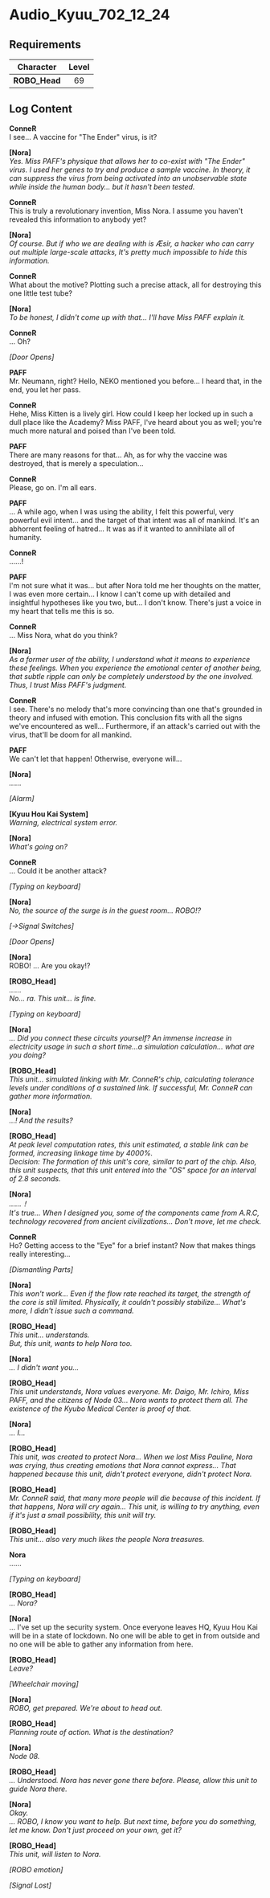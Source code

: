 # Audio_Kyuu_702_12_24
## Requirements
|  Character  |Level|
|-------------|:---:|
|**ROBO_Head**| 69  |

## Log Content
**ConneR**<br>
I see... A vaccine for "The Ender" virus, is it?

**[Nora]**<br>
*Yes. Miss PAFF's physique that allows her to co\-exist with "The Ender" virus. I used her genes to try and produce a sample vaccine. In theory, it can suppress the virus from being activated into an unobservable state while inside the human body... but it hasn't been tested.*

**ConneR**<br>
This is truly a revolutionary invention, Miss Nora. I assume you haven't revealed this information to anybody yet?

**[Nora]**<br>
*Of course. But if who we are dealing with is Æsir, a hacker who can carry out multiple large\-scale attacks, It's pretty much impossible to hide this information.*

**ConneR**<br>
What about the motive? Plotting such a precise attack, all for destroying this one little test tube?

**[Nora]**<br>
*To be honest, I didn't come up with that... I'll have Miss PAFF explain it.*

**ConneR**<br>
... Oh?

*\[Door Opens\]*

**PAFF**<br>
Mr. Neumann, right? Hello, NEKO mentioned you before... I heard that, in the end, you let her pass.

**ConneR**<br>
Hehe, Miss Kitten is a lively girl. How could I keep her locked up in such a dull place like the Academy? Miss PAFF, I've heard about you as well; you're much more natural and poised than I've been told.

**PAFF**<br>
There are many reasons for that... Ah, as for why the vaccine was destroyed, that is merely a speculation...

**ConneR**<br>
Please, go on. I'm all ears.

**PAFF**<br>
... A while ago, when I was using the ability, I felt this powerful, very powerful evil intent... and the target of that intent was all of mankind. It's an abhorrent feeling of hatred... It was as if it wanted to annihilate all of humanity.

**ConneR**<br>
......!

**PAFF**<br>
I'm not sure what it was... but after Nora told me her thoughts on the matter, I was even more certain... I know I can't come up with detailed and insightful hypotheses like you two, but... I don't know. There's just a voice in my heart that tells me this is so.

**ConneR**<br>
... Miss Nora, what do you think?

**[Nora]**<br>
*As a former user of the ability, I understand what it means to experience these feelings. When you experience the emotional center of another being, that subtle ripple can only be completely understood by the one involved.<br>
Thus, I trust Miss PAFF's judgment.*

**ConneR**<br>
I see. There's no melody that's more convincing than one that's grounded in theory and infused with emotion. This conclusion fits with all the signs we've encountered as well... Furthermore, if an attack's carried out with the virus, that'll be doom for all mankind.

**PAFF**<br>
We can't let that happen! Otherwise, everyone will...

**[Nora]**<br>
*......*

*\[Alarm\]*

**[Kyuu Hou Kai System]**<br>
*Warning, electrical system error.*

**[Nora]**<br>
*What's going on?*

**ConneR**<br>
... Could it be another attack?

*\[Typing on keyboard\]*

**[Nora]**<br>
*No, the source of the surge is in the guest room... ROBO!?*

*[→Signal Switches]*

*\[Door Opens\]*

**[Nora]**<br>
ROBO! ... Are you okay!?

**[ROBO_Head]**<br>
*......<br>
No... ra. This unit... is fine.*

*\[Typing on keyboard\]*

**[Nora]**<br>
*... Did you connect these circuits yourself? An immense increase in electricity usage in such a short time...a simulation calculation... what are you doing?*

**[ROBO_Head]**<br>
*This unit... simulated linking with Mr. ConneR's chip, calculating tolerance levels under conditions of a sustained link. If successful, Mr. ConneR can gather more information.*

**[Nora]**<br>
*...! And the results?*

**[ROBO_Head]**<br>
*At peak level computation rates, this unit estimated, a stable link can be formed, increasing linkage time by 4000%.<br>
Decision: The formation of this unit's core, similar to part of the chip. Also, this unit suspects, that this unit entered into the "OS" space for an interval of 2.8 seconds.*

**[Nora]**<br>
*......！<br>
It's true... When I designed you, some of the components came from A.R.C, technology recovered from ancient civilizations... Don't move, let me check.*

**ConneR**<br>
Ho? Getting access to the "Eye" for a brief instant? Now that makes things really interesting...

*\[Dismantling Parts\]*

**[Nora]**<br>
*This won't work... Even if the flow rate reached its target, the strength of the core is still limited. Physically, it couldn't possibly stabilize... What's more, I didn't issue such a command.*

**[ROBO_Head]**<br>
*This unit... understands.<br>
But, this unit, wants to help Nora too.*

**[Nora]**<br>
*... I didn't want you...*

**[ROBO_Head]**<br>
*This unit understands, Nora values everyone. Mr. Daigo, Mr. Ichiro, Miss PAFF, and the citizens of Node 03... Nora wants to protect them all. The existence of the Kyubo Medical Center is proof of that.*

**[Nora]**<br>
*... I...*

**[ROBO_Head]**<br>
*This unit, was created to protect Nora... When we lost Miss Pauline, Nora was crying, thus creating emotions that Nora cannot express... That happened because this unit, didn't protect everyone, didn't protect Nora.*

**[ROBO_Head]**<br>
*Mr. ConneR said, that many more people will die because of this incident. If that happens, Nora will cry again... This unit, is willing to try anything, even if it's just a small possibility, this unit will try.*

**[ROBO_Head]**<br>
*This unit... also very much likes the people Nora treasures.*

**Nora**<br>
......

*\[Typing on keyboard\]*

**[ROBO_Head]**<br>
*... Nora?*

**[Nora]**<br>
... I've set up the security system. Once everyone leaves HQ, Kyuu Hou Kai will be in a state of lockdown. No one will be able to get in from outside and no one will be able to gather any information from here.

**[ROBO_Head]**<br>
*Leave?*

*\[Wheelchair moving\]*

**[Nora]**<br>
*ROBO, get prepared. We're about to head out.*

**[ROBO_Head]**<br>
*Planning route of action. What is the destination?*

**[Nora]**<br>
*Node 08.*

**[ROBO_Head]**<br>
*... Understood. Nora has never gone there before. Please, allow this unit to guide Nora there.*

**[Nora]**<br>
*Okay.<br>
... ROBO, I know you want to help. But next time, before you do something, let me know. Don't just proceed on your own, get it?*

**[ROBO_Head]**<br>
*This unit, will listen to Nora.*

*\[ROBO emotion\]*

*[Signal Lost]*